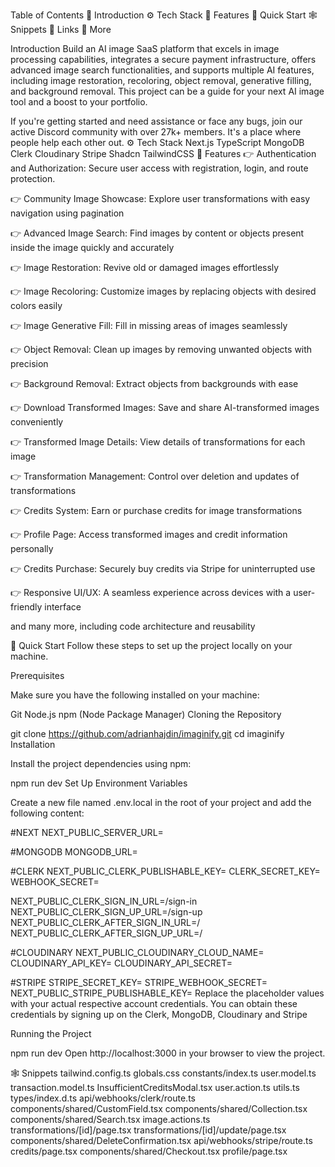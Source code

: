Table of Contents
🤖 Introduction
⚙️ Tech Stack
🔋 Features
🤸 Quick Start
🕸️ Snippets
🔗 Links
🚀 More

Introduction
Build an AI image SaaS platform that excels in image processing capabilities, integrates a secure payment infrastructure, offers advanced image search functionalities, and supports multiple AI features, including image restoration, recoloring, object removal, generative filling, and background removal. This project can be a guide for your next AI image tool and a boost to your portfolio.

If you're getting started and need assistance or face any bugs, join our active Discord community with over 27k+ members. It's a place where people help each other out.
⚙️ Tech Stack
Next.js
TypeScript
MongoDB
Clerk
Cloudinary
Stripe
Shadcn
TailwindCSS
🔋 Features
👉 Authentication and Authorization: Secure user access with registration, login, and route protection.

👉 Community Image Showcase: Explore user transformations with easy navigation using pagination

👉 Advanced Image Search: Find images by content or objects present inside the image quickly and accurately

👉 Image Restoration: Revive old or damaged images effortlessly

👉 Image Recoloring: Customize images by replacing objects with desired colors easily

👉 Image Generative Fill: Fill in missing areas of images seamlessly

👉 Object Removal: Clean up images by removing unwanted objects with precision

👉 Background Removal: Extract objects from backgrounds with ease

👉 Download Transformed Images: Save and share AI-transformed images conveniently

👉 Transformed Image Details: View details of transformations for each image

👉 Transformation Management: Control over deletion and updates of transformations

👉 Credits System: Earn or purchase credits for image transformations

👉 Profile Page: Access transformed images and credit information personally

👉 Credits Purchase: Securely buy credits via Stripe for uninterrupted use

👉 Responsive UI/UX: A seamless experience across devices with a user-friendly interface

and many more, including code architecture and reusability

🤸 Quick Start
Follow these steps to set up the project locally on your machine.

Prerequisites

Make sure you have the following installed on your machine:

Git
Node.js
npm (Node Package Manager)
Cloning the Repository

git clone https://github.com/adrianhajdin/imaginify.git
cd imaginify
Installation

Install the project dependencies using npm:

npm run dev
Set Up Environment Variables

Create a new file named .env.local in the root of your project and add the following content:

#NEXT
NEXT_PUBLIC_SERVER_URL=

#MONGODB
MONGODB_URL=

#CLERK
NEXT_PUBLIC_CLERK_PUBLISHABLE_KEY=
CLERK_SECRET_KEY=
WEBHOOK_SECRET=

NEXT_PUBLIC_CLERK_SIGN_IN_URL=/sign-in
NEXT_PUBLIC_CLERK_SIGN_UP_URL=/sign-up
NEXT_PUBLIC_CLERK_AFTER_SIGN_IN_URL=/
NEXT_PUBLIC_CLERK_AFTER_SIGN_UP_URL=/

#CLOUDINARY
NEXT_PUBLIC_CLOUDINARY_CLOUD_NAME=
CLOUDINARY_API_KEY=
CLOUDINARY_API_SECRET=

#STRIPE
STRIPE_SECRET_KEY=
STRIPE_WEBHOOK_SECRET=
NEXT_PUBLIC_STRIPE_PUBLISHABLE_KEY=
Replace the placeholder values with your actual respective account credentials. You can obtain these credentials by signing up on the Clerk, MongoDB, Cloudinary and Stripe

Running the Project

npm run dev
Open http://localhost:3000 in your browser to view the project.

🕸️ Snippets
tailwind.config.ts
globals.css
constants/index.ts
user.model.ts
transaction.model.ts
InsufficientCreditsModal.tsx
user.action.ts
utils.ts
types/index.d.ts
api/webhooks/clerk/route.ts
components/shared/CustomField.tsx
components/shared/Collection.tsx
components/shared/Search.tsx
image.actions.ts
transformations/[id]/page.tsx
transformations/[id]/update/page.tsx
components/shared/DeleteConfirmation.tsx
api/webhooks/stripe/route.ts
credits/page.tsx
components/shared/Checkout.tsx
profile/page.tsx
